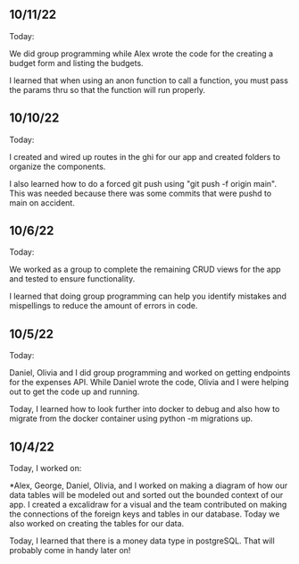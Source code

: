 ## 10/11/22
Today:

We did group programming while Alex wrote the code for the creating a budget form and listing the budgets. 

I learned that when using an anon function to call a function, you must pass the params thru so that the function will run properly.

## 10/10/22
Today:

I created and wired up routes in the ghi for our app and created folders to organize the components.

I also learned how to do a forced git push using "git push -f origin main". This was needed because there was some commits that were pushd to main on accident.

## 10/6/22
Today:

We worked as a group to complete the remaining CRUD views for the app and tested to ensure functionality. 

I learned that doing group programming can help you identify mistakes and mispellings to reduce the amount of errors in code.

## 10/5/22
Today:

Daniel, Olivia and I did group programming and worked on getting endpoints for the expenses API. While Daniel wrote the code, Olivia and I were helping out to get the code up and running. 

Today, I learned how to look further into docker to debug and also how to migrate from the docker container using python -m migrations up.

## 10/4/22
Today, I worked on:

*Alex, George, Daniel, Olivia, and I worked on making a diagram of how
 our data tables will be modeled out and sorted out the bounded context
 of our app. I created a excalidraw for a visual and the team contributed
 on making the connections of the foreign keys and tables in our database.
 Today we also worked on creating the tables for our data.

Today, I learned that there is a money data type in postgreSQL. That will probably come in handy later on!

